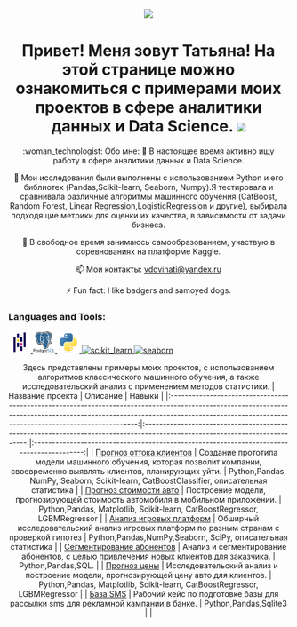 <div id="header" align="center">
  <img src="https://img.freepik.com/premium-vector/technological-revolution-abstract-concept-vector-illustration_107173-25854.jpg?size=626&ext=jpg&ga=GA1.1.1406096023.1686596908&semt=ais"/>
<div id="badges">
  
</div>
  <h1>
  Привет! Меня зовут Татьяна! На этой странице можно ознакомиться с примерами моих проектов в сфере аналитики данных и Data Science. 
  <img src="https://media.giphy.com/media/hvRJCLFzcasrR4ia7z/giphy.gif" width="30px"/>
</h1>
  :woman_technologist: Обо мне:
🔭 В настоящее время активно ищу работу в сфере аналитики данных и Data Science.
  
🌱 Мои исследования были выполнены с использованием Python и его библиотек (Pandas,Scikit-learn, Seaborn, Numpy).Я тестировала и сравнивала различные алгоритмы машинного обучения (CatBoost, Random Forest, Linear Regression,LogisticRegression и другие), выбирала подходящие метрики для оценки их качества, в зависимости от задачи бизнеса.
  
👯 В свободное время занимаюсь самообразованием, участвую в соревнованиях на платформе Kaggle.
  
📫 Мои контакты: vdovinati@yandex.ru
  
⚡ Fun fact: I like badgers and samoyed dogs.


<p align="left">
</p>

<h3 align="left">Languages and Tools:</h3>
<p align="left"> <a href="https://pandas.pydata.org/" target="_blank" rel="noreferrer"> <img src="https://raw.githubusercontent.com/devicons/devicon/2ae2a900d2f041da66e950e4d48052658d850630/icons/pandas/pandas-original.svg" alt="pandas" width="40" height="40"/> </a> <a href="https://www.postgresql.org" target="_blank" rel="noreferrer"> <img src="https://raw.githubusercontent.com/devicons/devicon/master/icons/postgresql/postgresql-original-wordmark.svg" alt="postgresql" width="40" height="40"/> </a> <a href="https://www.python.org" target="_blank" rel="noreferrer"> <img src="https://raw.githubusercontent.com/devicons/devicon/master/icons/python/python-original.svg" alt="python" width="40" height="40"/> </a> <a href="https://scikit-learn.org/" target="_blank" rel="noreferrer"> <img src="https://upload.wikimedia.org/wikipedia/commons/0/05/Scikit_learn_logo_small.svg" alt="scikit_learn" width="40" height="40"/> </a> <a href="https://seaborn.pydata.org/" target="_blank" rel="noreferrer"> <img src="https://seaborn.pydata.org/_images/logo-mark-lightbg.svg" alt="seaborn" width="40" height="40"/> </a> </p>


    
Здесь представлены примеры моих проектов, с использованием алгоритмов классического машинного обучения, а также исследовательский анализ с применением методов статистики.
|                                                                                                          Название проекта                                                                                                         |                                                           Описание                                                          |                                           Навыки                                          |
|:---------------------------------------------------------------------------------------------------------------------------------------------------------------------------------------------------------------------------------:|:---------------------------------------------------------------------------------------------------------------------------:|:-----------------------------------------------------------------------------------------:|
| [Прогноз оттока клиентов](https://github.com/vdovinati/Portfolio/tree/main/%D0%9F%D1%80%D0%BE%D0%B3%D0%BD%D0%BE%D0%B7%20%D0%BE%D1%82%D1%82%D0%BE%D0%BA%D0%B0%20%D0%BA%D0%BB%D0%B8%D0%B5%D0%BD%D1%82%D0%BE%D0%B2)                  | Создание прототипа модели машинного обучения, которая позволит компании,  своевременно выявлять клиентов, планирующих уйти. | Python,Pandas, NumPy, Seaborn, Scikit-learn, CatBoostClassifier,  описательная статистика |
| [Прогноз стоимости авто](https://github.com/vdovinati/Portfolio/tree/main/%D0%9F%D1%80%D0%BE%D0%B3%D0%BD%D0%BE%D0%B7%20%D1%81%D1%82%D0%BE%D0%B8%D0%BC%D0%BE%D1%81%D1%82%D0%B8%20%D0%B0%D0%B2%D1%82%D0%BE)                         | Построение модели, прогнозирующей стоимость автомобиля в мобильном приложении.                                              | Python,Pandas, Matplotlib, Scikit-learn,  CatBoostRegressor, LGBMRegressor                |
| [Анализ игровых платформ](https://github.com/vdovinati/Portfolio/tree/main/%D0%90%D0%BD%D0%B0%D0%BB%D0%B8%D0%B7%20%D0%B8%D0%B3%D1%80%D0%BE%D0%B2%D1%8B%D1%85%20%D0%BF%D0%BB%D0%B0%D1%82%D1%84%D0%BE%D1%80%D0%BC)                  | Обширный исследовательский анализ игровых платформ по разным странам с проверкой гипотез                                    | Python,Pandas,NumPy,Seaborn,  SciPy, описательная статистика                              |
| [Сегментирование абонентов](https://github.com/vdovinati/Portfolio/tree/main/%D0%A1%D0%B5%D0%B3%D0%BC%D0%B5%D0%BD%D1%82%D0%B8%D1%80%D0%BE%D0%B2%D0%B0%D0%BD%D0%B8%D0%B5%20%D0%B0%D0%B1%D0%BE%D0%BD%D0%B5%D0%BD%D1%82%D0%BE%D0%B2) | Анализ и сегментирование абонентов, с целью привлечения новых клиентов для заказчика.                                       | Python,Pandas,SQL.                                                                        |
| [Прогноз цены](https://github.com/vdovinati/Portfolio/tree/main/%D0%9F%D1%80%D0%BE%D0%B3%D0%BD%D0%BE%D0%B7%20%D1%86%D0%B5%D0%BD%D1%8B)                                                                                            | Исследовательский анализ и построение модели, прогнозирующей цену авто для клиентов.                                        | Python,Pandas, Matplotlib, Scikit-learn,  CatBoostRegressor, LGBMRegressor                |
| [База SMS](https://github.com/vdovinati/Portfolio/tree/main/%D0%91%D0%B0%D0%B7%D0%B0%20SMS)                                                                                                                                       | Рабочий кейс по подготовке базы для рассылки sms для рекламной кампании в банке.                                            | Python,Pandas,Sqlite3                                                                     |     |
